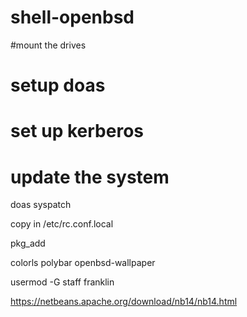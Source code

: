 # shell-openbsd

#mount the drives
# setup doas
# set up kerberos

# update the system
doas syspatch

copy in /etc/rc.conf.local

pkg_add

colorls
polybar
openbsd-wallpaper

usermod -G staff franklin

https://netbeans.apache.org/download/nb14/nb14.html
